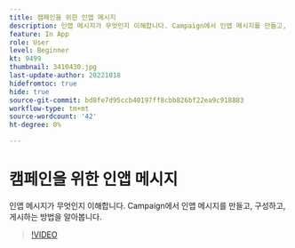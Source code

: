```yaml
---
title: 캠페인을 위한 인앱 메시지
description: 인앱 메시지가 무엇인지 이해합니다. Campaign에서 인앱 메시지를 만들고, 구성하고, 게시하는 방법을 알아봅니다.
feature: In App
role: User
level: Beginner
kt: 9499
thumbnail: 3410430.jpg
last-update-author: 20221018
hidefromtoc: true
hide: true
source-git-commit: bd8fe7d95ccb40197ff8cbb826bf22ea9c918883
workflow-type: tm+mt
source-wordcount: '42'
ht-degree: 0%

---
```


# 캠페인을 위한 인앱 메시지

인앱 메시지가 무엇인지 이해합니다. Campaign에서 인앱 메시지를 만들고, 구성하고, 게시하는 방법을 알아봅니다.

>[!VIDEO](https://video.tv.adobe.com/v/3410430?quality=12&learn=on)
